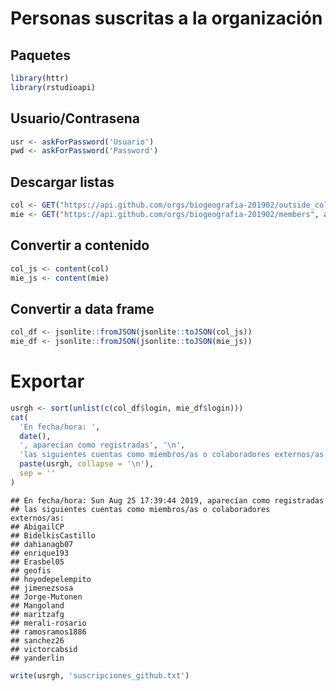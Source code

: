 
<!-- Este .md fue generado a partir del .Rmd homónimo. Edítese el .Rmd -->
Personas suscritas a la organización
====================================

Paquetes
--------

``` r
library(httr)
library(rstudioapi)
```

Usuario/Contrasena
------------------

``` r
usr <- askForPassword('Usuario')
pwd <- askForPassword('Password')
```

Descargar listas
----------------

``` r
col <- GET("https://api.github.com/orgs/biogeografia-201902/outside_collaborators", authenticate(usr, pwd))
mie <- GET("https://api.github.com/orgs/biogeografia-201902/members", authenticate(usr, pwd))
```

Convertir a contenido
---------------------

``` r
col_js <- content(col)
mie_js <- content(mie)
```

Convertir a data frame
----------------------

``` r
col_df <- jsonlite::fromJSON(jsonlite::toJSON(col_js))
mie_df <- jsonlite::fromJSON(jsonlite::toJSON(mie_js))
```

Exportar
========

``` r
usrgh <- sort(unlist(c(col_df$login, mie_df$login)))
cat(
  'En fecha/hora: ',
  date(),
  ', aparecían como registradas', '\n',
  'las siguientes cuentas como miembros/as o colaboradores externos/as: ', '\n',
  paste(usrgh, collapse = '\n'),
  sep = ''
)
```

    ## En fecha/hora: Sun Aug 25 17:39:44 2019, aparecían como registradas
    ## las siguientes cuentas como miembros/as o colaboradores externos/as: 
    ## AbigailCP
    ## BidelkisCastillo
    ## dahianagb07
    ## enrique193
    ## Erasbel05
    ## geofis
    ## hoyodepelempito
    ## jimenezsosa
    ## Jorge-Mutonen
    ## Mangoland
    ## maritzafg
    ## merali-rosario
    ## ramosramos1886
    ## sanchez26
    ## victorcabsid
    ## yanderlin

``` r
write(usrgh, 'suscripciones_github.txt')
```
